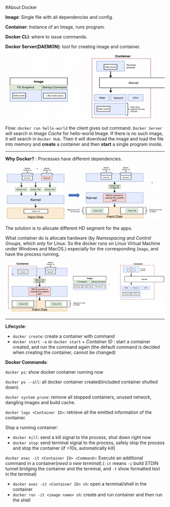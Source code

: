 #About Docker


**Image**: Single file with all dependencies and config.

**Container**: Instance of an Image, runs program.

**Docker CLI**: where to issue commands.

**Docker Server(DAEMON)**: tool for creating image and container.

![alt text](./flow.png)

Flow:
`docker run hello-world` the client gives out command. `Docker Server` will search in *Image Cache* for hello-world Image. If there is no such image, it will search in `Docker Hub`. Then it will download the image and load the file into memory and **create** a container and then **start** a single program inside.
____

**Why Docker?**
: Processes have different dependencies.

![alt text](./problem.png)

The solution is to allocate different HD segment for the apps.

What container do is allocate hardware (by *Namespacing and Control Groups*, which only for Linux. So the docker runs on Linux Virtual Machine under Windows and MacOS.) especially for the corresponding `Image`, and have the process running.

![alt text](./solution.png)

____

**Lifecycle**:

* `docker create`: create a container with command
* `docker start -a` or `docker start` + *Container ID* : start a container created, and run the command again (the default command is decided when creating the container, cannot be changed)

**Docker Commands**:

`docker ps`: show docker container running now

`docker ps --all`: all docker container created(included container shutted down)

`docker system prune`: remove all stopped containers, unused network, dangling images and build cache.

`docker logs <Container ID>`: retrieve all the emitted information of the container.

Stop a running container:

* `docker kill`: send a kill signal to the process, shut down right now 
* `docker stop`: send terminal signal to the process, safely stop the process and stop the container (if >10s, automatically kill)

`docker exec -it <Container ID> <Command>`: Execute an additional command in a container(*need a new terminal*).(`-it` means `-i` build STDIN tunnel bridging the container and the terminal, and `-t` show formatted text in the terminal)

* `docker exec -it <Container ID> sh`: open a terminal/shell in the container
* `docker run -it <image name> sh`: create and run container and then run the shell